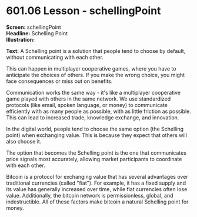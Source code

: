 # 601.06 Lesson - schellingPoint

**Screen:**  schellingPoint\
**Headline:** Schelling Point\
**Illustration:**

**Text:** A Schelling point is a solution that people tend to choose by default, without communicating with each other.&#x20;

This can happen in multiplayer cooperative games, where you have to anticipate the choices of others. If you make the wrong choice, you might face consequences or miss out on benefits.&#x20;

Communication works the same way - it's like a multiplayer cooperative game played with others in the same network. We use standardized protocols (like email, spoken language, or money) to communicate efficiently with as many people as possible, with as little friction as possible. This can lead to increased trade, knowledge exchange, and innovation.

In the digital world, people tend to choose the same option (the Schelling point) when exchanging value. This is because they expect that others will also choose it.&#x20;

The option that becomes the Schelling point is the one that communicates price signals most accurately, allowing market participants to coordinate with each other.&#x20;

Bitcoin is a protocol for exchanging value that has several advantages over traditional currencies (called "fiat"). For example, it has a fixed supply and its value has generally increased over time, while fiat currencies often lose value. Additionally, the bitcoin network is permissionless, global, and indestructible. All of these factors make bitcoin a natural Schelling point for money.
